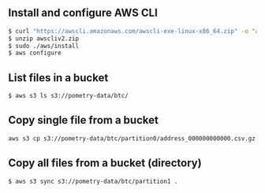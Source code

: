## Install and configure AWS CLI
```sh
$ curl "https://awscli.amazonaws.com/awscli-exe-linux-x86_64.zip" -o "awscliv2.zip"
$ unzip awscliv2.zip
$ sudo ./aws/install
$ aws configure
```

## List files in a bucket
```sh
$ aws s3 ls s3://pometry-data/btc/
```

## Copy single file from a bucket
```sh
aws s3 cp s3://pometry-data/btc/partition0/address_000000000000.csv.gz .
```

## Copy all files from a bucket (directory)
```sh
$ aws s3 sync s3://pometry-data/btc/partition1 .
```
